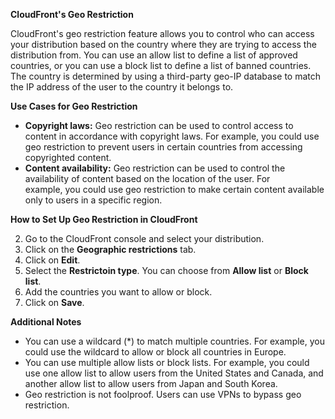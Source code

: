 **CloudFront's Geo Restriction**

CloudFront's geo restriction feature allows you to control who can access your distribution based on the country where they are trying to access the distribution from. You can use an allow list to define a list of approved countries, or you can use a block list to define a list of banned countries. The country is determined by using a third-party geo-IP database to match the IP address of the user to the country it belongs to.

**Use Cases for Geo Restriction**

- **Copyright laws:** Geo restriction can be used to control access to content in accordance with copyright laws. For example, you could use geo restriction to prevent users in certain countries from accessing copyrighted content.
- **Content availability:** Geo restriction can be used to control the availability of content based on the location of the user. For example, you could use geo restriction to make certain content available only to users in a specific region.

**How to Set Up Geo Restriction in CloudFront**

2. Go to the CloudFront console and select your distribution.
4. Click on the **Geographic restrictions** tab.
6. Click on **Edit**.
8. Select the **Restrictoin type**. You can choose from **Allow list** or **Block list**.
10. Add the countries you want to allow or block.
12. Click on **Save**.

**Additional Notes**

- You can use a wildcard (*) to match multiple countries. For example, you could use the wildcard to allow or block all countries in Europe.
- You can use multiple allow lists or block lists. For example, you could use one allow list to allow users from the United States and Canada, and another allow list to allow users from Japan and South Korea.
- Geo restriction is not foolproof. Users can use VPNs to bypass geo restriction.